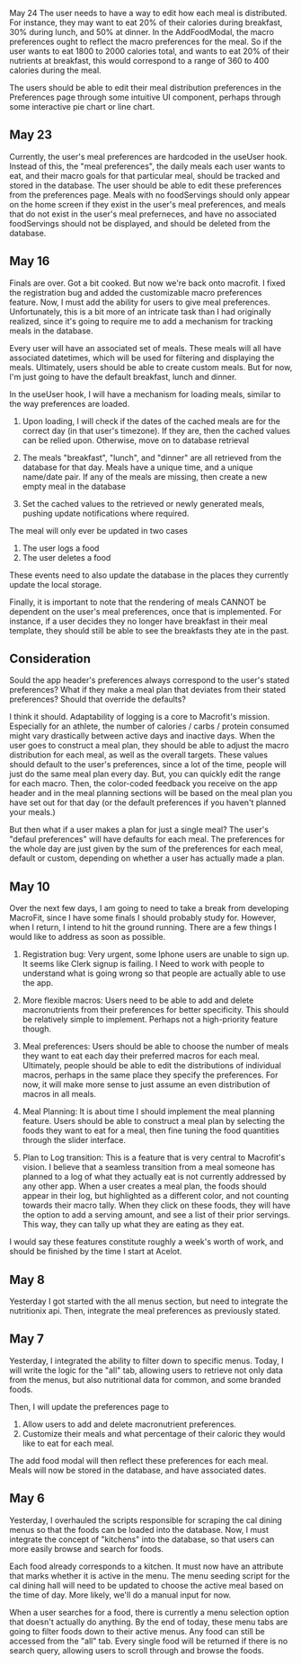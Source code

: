May 24
The user needs to have a way to edit how each meal is distributed. For instance, they may want to eat 20% of their calories during breakfast, 30% during lunch, and 50% at dinner. In the AddFoodModal, the macro preferences ought to reflect the macro preferences for the meal. So if the user wants to eat 1800 to 2000 calories total, and wants to eat 20% of their nutrients at breakfast, this would correspond to a range of 360 to 400 calories during the meal.

The users should be able to edit their meal distribution preferences in the Preferences page through some intuitive UI component, perhaps through some interactive pie chart or line chart.


May 23
------

Currently, the user's meal preferences are hardcoded in the useUser hook. Instead of this, the "meal preferences", the daily meals each user wants to eat, and their macro goals for that particular meal, should be tracked and stored in the database. The user should be able to edit these preferences from the preferences page. Meals with no foodServings should only appear on the home screen if they exist in the user's meal preferences, and meals that do not exist in the user's meal preferneces, and have no associated foodServings should not be displayed, and should be deleted from the database.


May 16
------

Finals are over. Got a bit cooked. But now we're back onto macrofit. I fixed the registration bug and added the customizable macro preferences feature. Now, I must add the ability for users to give meal preferences. Unfortunately, this is a bit more of an intricate task than I had originally realized, since it's going to require me to add a mechanism for tracking meals in the database.

Every user will have an associated set of meals. These meals will all have associated datetimes, which will be used for filtering and displaying the meals. Ultimately, users should be able to create custom meals. But for now, I'm just going to have the default breakfast, lunch and dinner.

In the useUser hook, I will have a mechanism for loading meals, similar to the way preferences are loaded. 

1. Upon loading, I will check if the dates of the cached meals are for the correct day (in that user's timezone). If they are, then the cached values can be relied upon. Otherwise, move on to database retrieval

2. The meals "breakfast", "lunch", and "dinner" are all retrieved from the database for that day. Meals have a unique time, and a unique name/date pair. If any of the meals are missing, then create a new empty meal in the database

3. Set the cached values to the retrieved or newly generated meals, pushing update notifications where required.

The meal will only ever be updated in two cases
1. The user logs a food
2. The user deletes a food

These events need to also update the database in the places they currently update the local storage.


Finally, it is important to note that the rendering of meals CANNOT be dependent on the user's meal preferences, once that is implemented. For instance, if a user decides they no longer have breakfast in their meal template, they should still be able to see the breakfasts they ate in the past.


Consideration
-------------
Sould the app header's preferences always correspond to the user's stated preferences? What if they make a meal plan that deviates from their stated preferences? Should that override the defaults?

I think it should. Adaptability of logging is a core to Macrofit's mission. Especially for an athlete, the number of calories / carbs / protein consumed might vary drastically between active days and inactive days. When the user goes to construct a meal plan, they should be able to adjust the macro distribution for each meal, as well as the overall targets. These values should default to the user's preferences, since a lot of the time, people will just do the same meal plan every day. But, you can quickly edit the range for each macro. Then, the color-coded feedback you receive on the app header and in the meal planning sections will be based on the meal plan you have set out for that day (or the default preferences if you haven't planned your meals.)


But then what if a user makes a plan for just a single meal? The user's "defaul preferences" will have defaults for each meal. The preferences for the whole day are just given by the sum of the preferences for each meal, default or custom, depending on whether a user has actually made a plan.




May 10
------

Over the next few days, I am going to need to take a break from developing MacroFit, since I have some finals I should probably study for. However, when I return, I intend to hit the ground running. There are a few things I would like to address as soon as possible.

1. Registration bug: Very urgent, some Iphone users are unable to sign up. It seems like Clerk signup is failing. I Need to work with people to understand what is going wrong so that people are actually able to use the app.

2. More flexible macros: Users need to be able to add and delete macronutrients from their preferences for better specificity. This should be relatively simple to implement. Perhaps not a high-priority feature though.

3. Meal preferences: Users should be able to choose the number of meals they want to eat each day their preferred macros for each meal. Ultimately, people should be able to edit the distributions of individual macros, perhaps in the same place they specify the preferences. For now, it will make more sense to just assume an even distribution of macros in all meals. 

4. Meal Planning: It is about time I should implement the meal planning feature. Users should be able to construct a meal plan by selecting the foods they want to eat for a meal, then fine tuning the food quantities through the slider interface.

5. Plan to Log transition: This is a feature that is very central to Macrofit's vision. I believe that a seamless transition from a meal someone has planned to a log of what they actually eat is not currently addressed by any other app. When a user creates a meal plan, the foods should appear in their log, but highlighted as a different color, and not counting towards their macro tally. When they click on these foods, they will have the option to add a serving amount, and see a list of their prior servings. This way, they can tally up what they are eating as they eat.

I would say these features constitute roughly a week's worth of work, and should be finished by the time I start at Acelot.


May 8
-----

Yesterday I got started with the all menus section, but need to integrate the nutritionix api. Then, integrate the meal preferences as previously stated.


May 7
-----

Yesterday, I integrated the ability to filter down to specific menus. Today, I will write the logic for the "all" tab, allowing users to retrieve not only data from the menus, but also nutritional data for common, and some branded foods.

Then, I will update the preferences page to 
1. Allow users to add and delete macronutrient preferences.
2. Customize their meals and what percentage of their caloric they would like to eat for each meal.

The add food modal will then reflect these preferences for each meal. Meals will now be stored in the database, and have associated dates.


May 6
-----
Yesterday, I overhauled the scripts responsible for scraping the cal dining menus so that the foods can be loaded into the database. Now, I must integrate the concept of "kitchens" into the database, so that users can more easily browse and search for foods. 

Each food already corresponds to a kitchen. It must now have an attribute that marks whether it is active in the menu. The menu seeding script for the cal dining hall will need to be updated to choose the active meal based on the time of day. More likely, we'll do a manual input for now.

When a user searches for a food, there is currently a menu selection option that doesn't actually do anything. By the end of today, these menu tabs are going to filter foods down to their active menus. Any food can still be accessed from the "all" tab. Every single food will be returned if there is no search query, allowing users to scroll through and browse the foods. 
